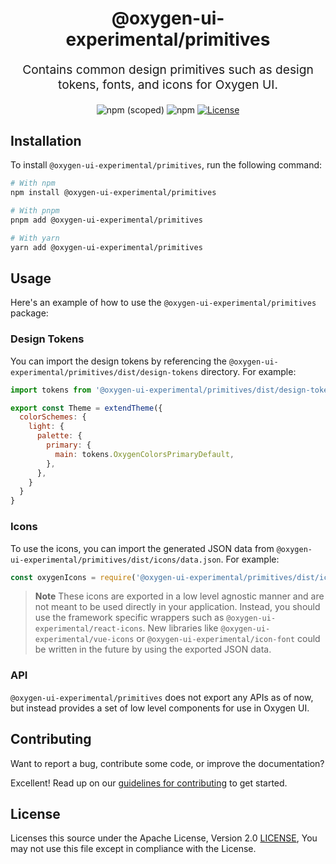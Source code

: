 <p align="center" style="color: #343a40">
  <h1 align="center">@oxygen-ui-experimental/primitives</h1>
</p>
<p align="center" style="font-size: 1.2rem;">Contains common design primitives such as design tokens, fonts, and icons for Oxygen UI.</p>

<div align="center">
  <img alt="npm (scoped)" src="https://img.shields.io/npm/v/@oxygen-ui-experimental/primitives">
  <img alt="npm" src="https://img.shields.io/npm/dw/@oxygen-ui-experimental/primitives">
  <a href="./LICENSE"><img src="https://img.shields.io/badge/License-Apache%202.0-blue.svg" alt="License"></a>
</div>

## Installation

To install `@oxygen-ui-experimental/primitives`, run the following command:

```sh
# With npm
npm install @oxygen-ui-experimental/primitives

# With pnpm
pnpm add @oxygen-ui-experimental/primitives

# With yarn
yarn add @oxygen-ui-experimental/primitives
```

## Usage

Here's an example of how to use the `@oxygen-ui-experimental/primitives` package:

### Design Tokens

You can import the design tokens by referencing the `@oxygen-ui-experimental/primitives/dist/design-tokens` directory. For example:

```js
import tokens from '@oxygen-ui-experimental/primitives/dist/design-tokens/web/oxygen/es/tokens';

export const Theme = extendTheme({
  colorSchemes: {
    light: {
      palette: {
        primary: {
          main: tokens.OxygenColorsPrimaryDefault,
        },
      },
    }
  }
}
```

### Icons

To use the icons, you can import the generated JSON data from `@oxygen-ui-experimental/primitives/dist/icons/data.json`. For example:

```js
const oxygenIcons = require('@oxygen-ui-experimental/primitives/dist/icons/data.json');
```

> **Note**
> These icons are exported in a low level agnostic manner and are not meant to be used directly in your application.
> Instead, you should use the framework specific wrappers such as `@oxygen-ui-experimental/react-icons`.
> New libraries like `@oxygen-ui-experimental/vue-icons` or `@oxygen-ui-experimental/icon-font` could be written in the future by using the exported JSON data.

### API
`@oxygen-ui-experimental/primitives` does not export any APIs as of now, but instead provides a set of low level components for use in Oxygen UI.

## Contributing

Want to report a bug, contribute some code, or improve the documentation?

Excellent! Read up on our [guidelines for contributing](../../CONTRIBUTING.md) to get started.

## License

Licenses this source under the Apache License, Version 2.0 [LICENSE](../../LICENSE), You may not use this file except in compliance with the License.
